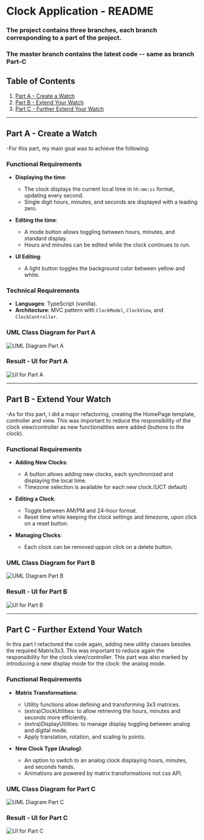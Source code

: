# Clock Application - README
### The project contains three branches, each branch corresponding to a part of the project.
### The master branch contains the latest code -- same as branch Part-C 
## Table of Contents 
1. [Part A - Create a Watch](#part-a---create-a-watch)
2. [Part B - Extend Your Watch](#part-b---extend-your-watch)
3. [Part C - Further Extend Your Watch](#part-c---further-extend-your-watch)

---

## Part A - Create a Watch
-For this part, my main goal was to achieve the following: 
### Functional Requirements
- **Displaying the time**: 
  - The clock displays the current local time in `hh:mm:ss` format, updating every second.
  - Single digit hours, minutes, and seconds are displayed with a leading zero.
  
- **Editing the time**: 
  - A mode button allows toggling between hours, minutes, and standard display.
  - Hours and minutes can be edited while the clock continues to run.

- **UI Editing**: 
  - A light button toggles the background color between yellow and white.

### Technical Requirements
- **Languages**: TypeScript (vanilla).
- **Architecture**: MVC pattern with `ClockModel`, `ClockView`, and `ClockController`.

### UML Class Diagram for Part A
![UML Diagram Part A](documentation-uml/images/partA-uml.png)

### Result - UI for Part A
![UI for Part A](documentation-uml/images/partA-Result.png)

---

## Part B - Extend Your Watch
-As for this part, I did a major refactoring, creating the HomePage template, controller and view. 
This was important to reduce the responsibility of the clock view/controller as new functionalities were added (buttons to the clock). 
### Functional Requirements
- **Adding New Clocks**: 
  - A button allows adding new clocks, each synchronized and displaying the local time.
  - Timezone selection is available for each new clock.(UCT default)
  
- **Editing a Clock**:
  - Toggle between AM/PM and 24-hour format.
  - Reset time while keeping the clock settings and timezone, upon click on a reset button.
  
- **Managing Clocks**: 
  - Each clock can be removed uppon click on a delete button. 

### UML Class Diagram for Part B
![UML Diagram Part B](documentation-uml/images/partB-uml.png)

### Result - UI for Part B
![UI for Part B](documentation-uml/images/partB-Result.png)

---

## Part C - Further Extend Your Watch
In this part I refactored the code again, adding new utility classes besides the required Matrix3x3. This was important to reduce again the responsibility for the clock view/controller. This part was also marked by introducing a new display mode for the clock: the analog mode.
  
### Functional Requirements
- **Matrix Transformations**: 
  - Utility functions allow defining and transforming 3x3 matrices.
  - (extra)ClockUtilities: to allow retrieving the hours, minutes and seconds more efficiently. 
  - (extra)DisplayUtilities: to manage display toggling between analog and digital mode.
  - Apply translation, rotation, and scaling to points.

- **New Clock Type (Analog)**: 
  - An option to switch to an analog clock displaying hours, minutes, and seconds hands.
  - Animations are powered by matrix transformations not css API. 

### UML Class Diagram for Part C
![UML Diagram Part C](documentation-uml/images/partC-uml.png)

### Result - UI for Part C
![UI for Part C](documentation-uml/images/partC-Result.png)
